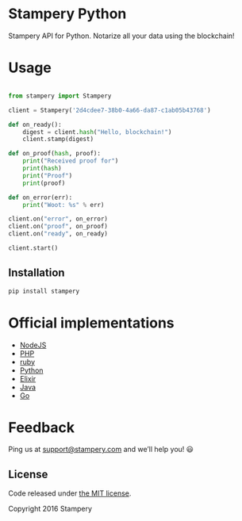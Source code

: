 # Stampery Python
 Stampery API for Python. Notarize all your data using the blockchain!

# Usage
```python

from stampery import Stampery

client = Stampery('2d4cdee7-38b0-4a66-da87-c1ab05b43768')

def on_ready():
    digest = client.hash("Hello, blockchain!")
    client.stamp(digest)

def on_proof(hash, proof):
    print("Received proof for")
    print(hash)
    print("Proof")
    print(proof)

def on_error(err):
    print("Woot: %s" % err)

client.on("error", on_error)
client.on("proof", on_proof)
client.on("ready", on_ready)

client.start()


 ```
## Installation
```python
pip install stampery
```

# Official implementations
- [NodeJS](https://github.com/stampery/node)
- [PHP](https://github.com/stampery/php)
- [ruby](https://github.com/stampery/ruby)
- [Python](https://github.com/stampery/python)
- [Elixir](https://github.com/stampery/elixir)
- [Java](https://github.com/stampery/java)
- [Go](https://github.com/stampery/go)

# Feedback

Ping us at support@stampery.com and we’ll help you! 😃


## License

Code released under
[the MIT license](https://github.com/stampery/js/blob/master/LICENSE).

Copyright 2016 Stampery
